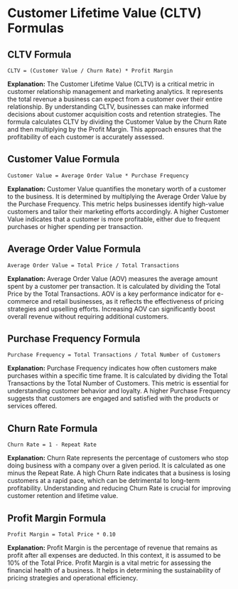 # Customer Lifetime Value (CLTV) Formulas

## CLTV Formula
```
CLTV = (Customer Value / Churn Rate) * Profit Margin
```
**Explanation:** The Customer Lifetime Value (CLTV) is a critical metric in customer relationship management and marketing analytics. It represents the total revenue a business can expect from a customer over their entire relationship. By understanding CLTV, businesses can make informed decisions about customer acquisition costs and retention strategies. The formula calculates CLTV by dividing the Customer Value by the Churn Rate and then multiplying by the Profit Margin. This approach ensures that the profitability of each customer is accurately assessed.

## Customer Value Formula
```
Customer Value = Average Order Value * Purchase Frequency
```
**Explanation:** Customer Value quantifies the monetary worth of a customer to the business. It is determined by multiplying the Average Order Value by the Purchase Frequency. This metric helps businesses identify high-value customers and tailor their marketing efforts accordingly. A higher Customer Value indicates that a customer is more profitable, either due to frequent purchases or higher spending per transaction.

## Average Order Value Formula
```
Average Order Value = Total Price / Total Transactions
```
**Explanation:** Average Order Value (AOV) measures the average amount spent by a customer per transaction. It is calculated by dividing the Total Price by the Total Transactions. AOV is a key performance indicator for e-commerce and retail businesses, as it reflects the effectiveness of pricing strategies and upselling efforts. Increasing AOV can significantly boost overall revenue without requiring additional customers.

## Purchase Frequency Formula
```
Purchase Frequency = Total Transactions / Total Number of Customers
```
**Explanation:** Purchase Frequency indicates how often customers make purchases within a specific time frame. It is calculated by dividing the Total Transactions by the Total Number of Customers. This metric is essential for understanding customer behavior and loyalty. A higher Purchase Frequency suggests that customers are engaged and satisfied with the products or services offered.

## Churn Rate Formula
```
Churn Rate = 1 - Repeat Rate
```
**Explanation:** Churn Rate represents the percentage of customers who stop doing business with a company over a given period. It is calculated as one minus the Repeat Rate. A high Churn Rate indicates that a business is losing customers at a rapid pace, which can be detrimental to long-term profitability. Understanding and reducing Churn Rate is crucial for improving customer retention and lifetime value.

## Profit Margin Formula
```
Profit Margin = Total Price * 0.10
```
**Explanation:** Profit Margin is the percentage of revenue that remains as profit after all expenses are deducted. In this context, it is assumed to be 10% of the Total Price. Profit Margin is a vital metric for assessing the financial health of a business. It helps in determining the sustainability of pricing strategies and operational efficiency.
